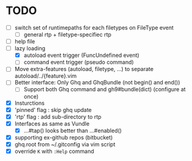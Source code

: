 # TODO

- [ ] switch set of runtimepaths for each filetypes on FileType event
  - [ ] general rtp + filetype-specifiec rtp
- [ ] help file
- [ ] lazy loading
  - [x] autoload event trigger (FuncUndefined event)
  - [ ] command event trigger (pseudo command)
- [ ] Move extra-features (autoload, filetype, ...) to separate autoload/../{feature}.vim
- [ ] Better interface: Only Ghq and GhqBundle (not begin() and end())
  - [ ] Support both Ghq command and gh9#bundle(dict) (configure at once)
- [x] Insturctions
- [x] 'pinned' flag : skip ghq update
- [x] 'rtp' flag : add sub-directory to rtp
- [x] Interfaces as same as Vundle
  - [x] ...#tap() looks better than ...#enabled()
- [x] supporting ex-github repos (bitbucket)
- [x] ghq.root from ~/.gitconfig via vim script
- [x] override `K` with `:Help` command
